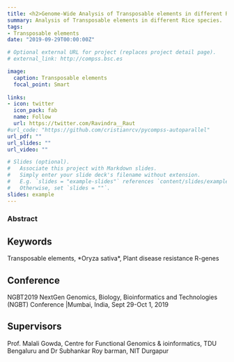 ```yaml
---
title: <h2>Genome-Wide Analysis of Transposable elements in different Rice species and it’s association in Plant disease resistance R-genes in *Oryza sativa* Nipponbare</h2>
summary: Analysis of Transposable elements in different Rice species.
tags:
- Transposable elements
date: "2019-09-29T00:00:00Z"

# Optional external URL for project (replaces project detail page).
# external_link: http://compss.bsc.es

image:
  caption: Transposable elements
  focal_point: Smart
  
links:
- icon: twitter
  icon_pack: fab
  name: Follow
  url: https://twitter.com/Ravindra__Raut
#url_code: "https://github.com/cristianrcv/pycompss-autoparallel"
url_pdf: ""
url_slides: ""
url_video: ""

# Slides (optional).
#   Associate this project with Markdown slides.
#   Simply enter your slide deck's filename without extension.
#   E.g. `slides = "example-slides"` references `content/slides/example-slides.md`.
#   Otherwise, set `slides = ""`.
slides: example
---
```


<h3>Abstract</h3>

<style>{text-align: justify}Transposable elements (TEs) are mobile DNA elements which exist in almost all eukaryotic genomes as they have regulatory or coding sequences and often occur in large copy numbers. TEs can cause the transcription or methylation of nearby genes and significantly promote structural variation or genome size expansion. However, TEs are rapidly evolving due to the arms races with their host genomes.
In the present work, we investigated the TEs in Oryza sativa L. as it is a staple food for more than half of the world’s population and it is model organism for genomic research; but can be attacked by most devastating pathogen Magnaporthe oryzae causes Rice Blast disease, which significantly reduces yield up to 65% and grain quality. Plant disease resistance (R) genes can detect a pathogen attack and facilitate a counter-attack against the pathogen, but TEs can affect the expression of these R - genes.
We analyzed 29 different rice species by using RepeatModeler and RepeatMasker. The data indicates the average TE content of rice genome assemblies is 38.79%, with low for *O. brachyantha* (20.47%), high for O. punctate (48.55%) and 66 different TEs are associated with-in different 66 R-genes of *O. sativa* Nipponbare in 113 copies.</style>

<h2>Keywords</h2>
Transposable elements, *Oryza sativa*, Plant disease resistance R-genes
<h2>Conference</h2>
NGBT2019 NextGen Genomics, Biology, Bioinformatics and Technologies (NGBT) Conference |Mumbai, India, Sept 29-Oct 1, 2019
<h2>Supervisors</h2>
Prof. Malali Gowda, Centre for Functional Genomics & ioinformatics, TDU Bengaluru and 
Dr Subhankar Roy barman, NIT Durgapur




